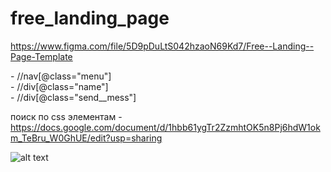 # free_landing_page

https://www.figma.com/file/5D9pDuLtS042hzaoN69Kd7/Free--Landing--Page-Template


<nav class="menu" data-test-id="block__link-menu"> - //nav[@class="menu"]


<div class="name" data-test-id="text__name-designer"> - //div[@class="name"]


 <div class="send__mess" data-test-id="button__send-email"> - //div[@class="send__mess"]

поиск по css элементам - https://docs.google.com/document/d/1hbb61ygTr2ZzmhtOK5n8Pj6hdW1okm_TeBru_W0GhUE/edit?usp=sharing

![alt text](assets/images/git.png)